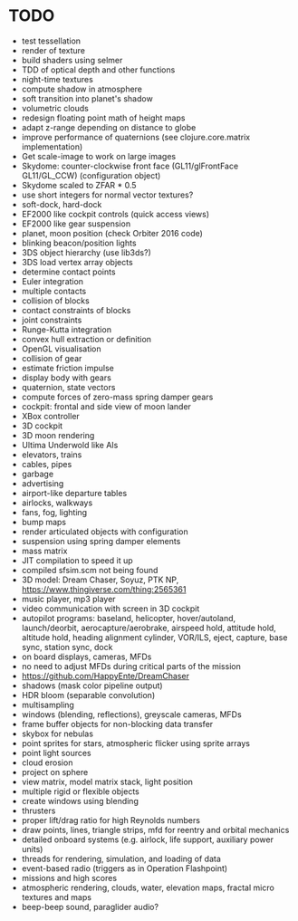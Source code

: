 # TODO

* test tessellation
* render of texture
* build shaders using selmer
* TDD of optical depth and other functions
* night-time textures
* compute shadow in atmosphere
* soft transition into planet's shadow
* volumetric clouds
* redesign floating point math of height maps
* adapt z-range depending on distance to globe
* improve performance of quaternions (see clojure.core.matrix implementation)
* Get scale-image to work on large images
* Skydome: counter-clockwise front face (GL11/glFrontFace GL11/GL\_CCW) (configuration object)
* Skydome scaled to ZFAR * 0.5
* use short integers for normal vector textures?
* soft-dock, hard-dock
* EF2000 like cockpit controls (quick access views)
* EF2000 like gear suspension
* planet, moon position (check Orbiter 2016 code)
* blinking beacon/position lights
* 3DS object hierarchy (use lib3ds?)
* 3DS load vertex array objects
* determine contact points
* Euler integration
* multiple contacts
* collision of blocks
* contact constraints of blocks
* joint constraints
* Runge-Kutta integration
* convex hull extraction or definition
* OpenGL visualisation
* collision of gear
* estimate friction impulse
* display body with gears
* quaternion, state vectors
* compute forces of zero-mass spring damper gears
* cockpit: frontal and side view of moon lander
* XBox controller
* 3D cockpit
* 3D moon rendering
* Ultima Underwold like AIs
* elevators, trains
* cables, pipes
* garbage
* advertising
* airport-like departure tables
* airlocks, walkways
* fans, fog, lighting
* bump maps
* render articulated objects with configuration
* suspension using spring damper elements
* mass matrix
* JIT compilation to speed it up
* compiled sfsim.scm not being found
* 3D model: Dream Chaser, Soyuz, PTK NP, https://www.thingiverse.com/thing:2565361
* music player, mp3 player
* video communication with screen in 3D cockpit
* autopilot programs: baseland, helicopter, hover/autoland, launch/deorbit, aerocapture/aerobrake, airspeed hold, attitude hold, altitude hold, heading alignment cylinder, VOR/ILS, eject, capture, base sync, station sync, dock
* on board displays, cameras, MFDs
* no need to adjust MFDs during critical parts of the mission
* https://github.com/HappyEnte/DreamChaser
* shadows (mask color pipeline output)
* HDR bloom (separable convolution)
* multisampling
* windows (blending, reflections), greyscale cameras, MFDs
* frame buffer objects for non-blocking data transfer
* skybox for nebulas
* point sprites for stars, atmospheric flicker using sprite arrays
* point light sources
* cloud erosion
* project on sphere
* view matrix, model matrix stack, light position
* multiple rigid or flexible objects
* create windows using blending
* thrusters
* proper lift/drag ratio for high Reynolds numbers
* draw points, lines, triangle strips, mfd for reentry and orbital mechanics
* detailed onboard systems (e.g. airlock, life support, auxiliary power units)
* threads for rendering, simulation, and loading of data
* event-based radio (triggers as in Operation Flashpoint)
* missions and high scores
* atmospheric rendering, clouds, water, elevation maps, fractal micro textures and maps
* beep-beep sound, paraglider audio?
